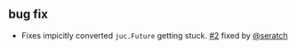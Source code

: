 ## bug fix

- Fixes impicitly converted `juc.Future` getting stuck. [#2][#2] fixed by [@seratch][@seratch]

  [#2]: https://github.com/eed3si9n/sff4s/pull/2
  [@seratch]: https://github.com/seratch
